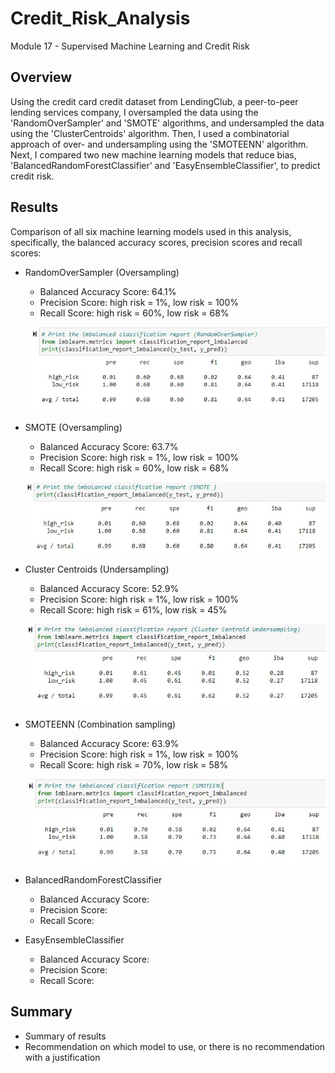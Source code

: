# Credit_Risk_Analysis
Module 17 - Supervised Machine Learning and Credit Risk

## Overview

Using the credit card credit dataset from LendingClub, a peer-to-peer lending services company, I oversampled the data using the 'RandomOverSampler' and 'SMOTE' algorithms, and undersampled the data using the 'ClusterCentroids' algorithm. Then, I used a combinatorial approach of over- and undersampling using the 'SMOTEENN' algorithm. Next, I compared two new machine learning models that reduce bias, 'BalancedRandomForestClassifier' and 'EasyEnsembleClassifier', to predict credit risk. 

## Results

Comparison of all six machine learning models used in this analysis, specifically, the balanced accuracy scores, precision scores and recall scores:

* RandomOverSampler (Oversampling)
    * Balanced Accuracy Score: 64.1%
    * Precision Score: high risk = 1%, low risk = 100%
    * Recall Score: high risk = 60%, low risk = 68%

    ![Image of RandomOverSampler](https://github.com/jcourt99/Credit_Risk_Analysis/blob/main/Images/RandomOverSampler_classification.jpg)


* SMOTE (Oversampling)
    * Balanced Accuracy Score: 63.7%
    * Precision Score: high risk = 1%, low risk = 100%
    * Recall Score: high risk = 60%, low risk = 68%

    ![Image of SMOTE](https://github.com/jcourt99/Credit_Risk_Analysis/blob/main/Images/SMOTE_classification.jpg)


* Cluster Centroids (Undersampling)
    * Balanced Accuracy Score: 52.9%
    * Precision Score: high risk = 1%, low risk = 100%
    * Recall Score: high risk = 61%, low risk = 45%

    ![Image of Cluster Centroids](https://github.com/jcourt99/Credit_Risk_Analysis/blob/main/Images/Centroid_Cluster_classification.jpg)
    

* SMOTEENN (Combination sampling)
    * Balanced Accuracy Score: 63.9%
    * Precision Score: high risk = 1%, low risk = 100%
    * Recall Score: high risk = 70%, low risk = 58%

    ![Image of SMOTEENN](https://github.com/jcourt99/Credit_Risk_Analysis/blob/main/Images/SMOTEENN_classification.jpg)
    

* BalancedRandomForestClassifier
    * Balanced Accuracy Score:
    * Precision Score:
    * Recall Score:

* EasyEnsembleClassifier
    * Balanced Accuracy Score:
    * Precision Score:
    * Recall Score:


## Summary
* Summary of results
* Recommendation on which model to use, or there is no recommendation with a justification


